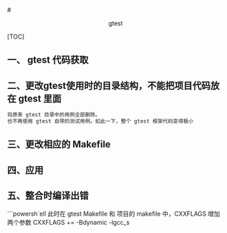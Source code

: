 #<center>gtest</center>

[TOC]

## 一、 gtest 代码获取



## 二、更改gtest使用时的目录结构，不能把项目代码放在 gtest 里面

```powershell
将原来 gtest 目录中的用例全部删除。
也不再使用 gtest 自带的测试用例。如此一下，整个 gtest 框架代码变得极小
```





## 三、更改相应的 Makefile



## 四、应用

## 五、整合时编译出错

```powersh`ell
此时在 gtest Makefile 和 项目的 makefile 中，CXXFLAGS 增加两个参数
CXXFLAGS += -Bdynamic -lgcc_s
```



